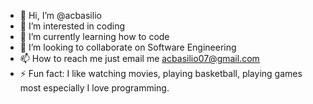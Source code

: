 - 👋 Hi, I’m @acbasilio
- 👀 I’m interested in coding
- 🌱 I’m currently learning how to code
- 💞️ I’m looking to collaborate on Software Engineering
- 📫 How to reach me just email me acbasilio07@gmail.com
- ⚡ Fun fact: I like watching movies, playing basketball, playing games most especially I love programming.

<!---
acbas123/acbas123 is a ✨ special ✨ repository because its `README.md` (this file) appears on your GitHub profile.
You can click the Preview link to take a look at your changes.
--->
